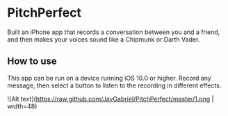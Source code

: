 # PitchPerfect
Built an iPhone app that records a conversation between you and a friend, and then makes your voices sound like a Chipmunk or Darth Vader.

## How to use
This app can be run on a device running iOS 10.0 or higher. Record any message, then select a button to listen to the recording in different effects.

![Alt text](https://raw.github.com/JayGabriel/PitchPerfect/master/1.png | width=48)
